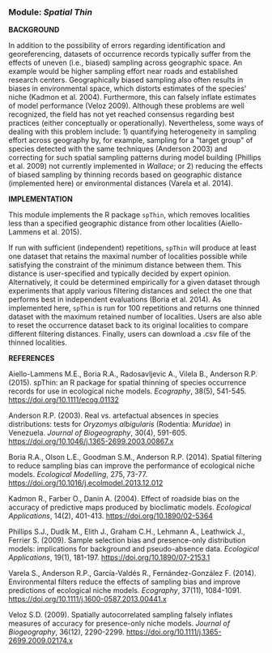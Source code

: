 ### **Module:** ***Spatial Thin***

**BACKGROUND**

In addition to the possibility of errors regarding identification and georeferencing, datasets of occurrence records typically suffer from the effects of uneven (i.e., biased) sampling across geographic space. An example would be higher sampling effort near roads and established research centers. Geographically biased sampling also often results in biases in environmental space, which distorts estimates of the species' niche (Kadmon et al. 2004). Furthermore, this can falsely inflate estimates of model performance (Veloz 2009). Although these problems are well recognized, the field has not yet reached consensus regarding best practices (either conceptually or operationally). Nevertheless, some ways of dealing with this problem include: 1) quantifying heterogeneity in sampling effort across geography by, for example, sampling for a "target group" of species detected with the same techniques (Anderson 2003) and correcting for such spatial sampling patterns during model building (Phillips et al. 2009) not currently implemented in *Wallace*; or 2) reducing the effects of biased sampling by thinning records based on geographic distance (implemented here) or environmental distances (Varela et al. 2014).

**IMPLEMENTATION**

This module implements the R package `spThin`, which removes localities less than a specified geographic distance from other localities (Aiello-Lammens et al. 2015). 

If run with sufficient (independent) repetitions, `spThin` will produce at least one dataset that retains the maximal number of localities possible while satisfying the constraint of the minimum distance between them. This distance is user-specified and typically decided by expert opinion. Alternatively, it could be determined empirically for a given dataset through experiments that apply various filtering distances and select the one that performs best in independent evaluations (Boria et al. 2014). As implemented here, `spThin` is run for 100 repetitions and returns one thinned dataset with the maximum retained number of localities. Users are also able to reset the occurrence dataset back to its original localities to compare different filtering distances. Finally, users can download a .csv file of the thinned localities.

**REFERENCES**

Aiello-Lammens M.E., Boria R.A., Radosavljevic A., Vilela B., Anderson R.P. (2015). spThin: an R package for spatial thinning of species occurrence records for use in ecological niche models. *Ecography*, 38(5), 541-545. <a href="https://doi.org/10.1111/ecog.01132" target="_blank">https://doi.org/10.1111/ecog.01132</a>

Anderson R.P. (2003). Real vs. artefactual absences in species distributions: tests for *Oryzomys albigularis* (Rodentia: *Muridae*) in Venezuela. *Journal of Biogeography*, 30(4), 591-605. <a href="https://doi.org/10.1046/j.1365-2699.2003.00867.x" target="_blank">https://doi.org/10.1046/j.1365-2699.2003.00867.x</a>

Boria R.A., Olson L.E., Goodman S.M., Anderson R.P. (2014). Spatial filtering to reduce sampling bias can improve the performance of ecological niche models. *Ecological Modelling*, 275, 73-77. <a href="https://doi.org/10.1016/j.ecolmodel.2013.12.012" target="_blank">https://doi.org/10.1016/j.ecolmodel.2013.12.012</a>

Kadmon R., Farber O., Danin A. (2004). Effect of roadside bias on the accuracy of predictive maps produced by bioclimatic models. *Ecological Applications*, 14(2), 401-413. <a href="https://doi.org/10.1890/02-5364" target="_blank">https://doi.org/10.1890/02-5364</a>

Phillips S.J., Dudík M., Elith J., Graham C.H., Lehmann A., Leathwick J., Ferrier S. (2009). Sample selection bias and presence-only distribution models: implications for background and pseudo-absence data. *Ecological Applications*, 19(1), 181-197. <a href="https://doi.org/10.1890/07-2153.1" target="_blank">https://doi.org/10.1890/07-2153.1</a>

Varela S., Anderson R.P., García-Valdés R., Fernández-González F. (2014). Environmental filters reduce the effects of sampling bias and improve predictions of ecological niche models. *Ecography*, 37(11), 1084-1091. <a href="https://doi.org/10.1111/j.1600-0587.2013.00441.x" target="_blank">https://doi.org/10.1111/j.1600-0587.2013.00441.x</a>

Veloz S.D. (2009). Spatially autocorrelated sampling falsely inflates measures of accuracy for presence-only niche models. *Journal of Biogeography*, 36(12), 2290-2299. <a href="https://doi.org/10.1111/j.1365-2699.2009.02174.x" target="_blank">https://doi.org/10.1111/j.1365-2699.2009.02174.x</a>
